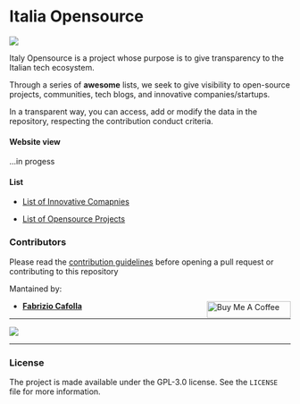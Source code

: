# Italia Opensource

<img src='https://img.shields.io/github/last-commit/italia-opensource/awesome-italia-opensource/main'>

Italy Opensource is a project whose purpose is to give transparency to the Italian tech ecosystem.

Through a series of **awesome** lists, we seek to give visibility to open-source projects, communities, tech blogs, and innovative companies/startups.

In a transparent way, you can access, add or modify the data in the repository, respecting the contribution conduct criteria.

#### Website view

...in progess

#### List

- [List of Innovative Comapnies](https://github.com/italia-opensource/awesome-italia-opensource/blob/main/awesome/companies/README.md)

- [List of Opensource Projects](https://github.com/italia-opensource/awesome-italia-opensource/blob/main/awesome/opensource/README.md)

### Contributors

Please read the [contribution guidelines](https://github.com/italia-opensource/awesome-italia-opensource/blob/main/CONTRIBUTING.md) before opening a pull request or contributing to this repository

Mantained by:

- **[Fabrizio Cafolla](https://github.com/FabrizioCafolla)** <a href="https://www.buymeacoffee.com/fabriziocafolla" target="_blank"><img align="right" src="https://www.buymeacoffee.com/assets/img/custom_images/orange_img.png" alt="Buy Me A Coffee" style="height: 30px !important; width: 150px !important" ></a>

---
<a href="https://github.com/italia-opensource/awesome-italia-opensource/graphs/contributors"> <img src="https://contrib.rocks/image?repo=italia-opensource/awesome-italia-opensource" /> </a>

---

### License

The project is made available under the GPL-3.0 license. See the `LICENSE` file for more information.